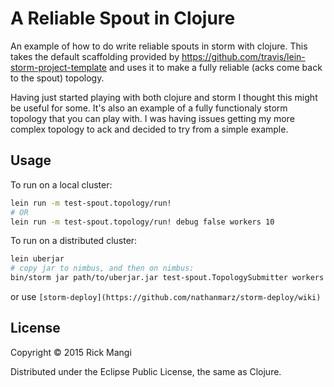 # A Reliable Spout in Clojure

An example of how to do write reliable spouts in storm with clojure.
This takes the default scaffolding provided by https://github.com/travis/lein-storm-project-template and 
uses it to make a fully reliable (acks come back to the spout) topology.


Having just started playing with both clojure and storm I thought this might be useful for some. It's also an example of a fully functionaly storm topology that you can play with. I was having issues getting my more complex topology to ack and decided to try from a simple example. 

## Usage

To run on a local cluster:

```bash
lein run -m test-spout.topology/run!
# OR
lein run -m test-spout.topology/run! debug false workers 10
```

To run on a distributed cluster:

```bash
lein uberjar
# copy jar to nimbus, and then on nimbus:
bin/storm jar path/to/uberjar.jar test-spout.TopologySubmitter workers 30 debug false
```

or use `[storm-deploy](https://github.com/nathanmarz/storm-deploy/wiki)`

## License

Copyright © 2015 Rick Mangi

Distributed under the Eclipse Public License, the same as Clojure.
